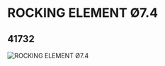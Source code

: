# ROCKING ELEMENT Ø7.4
## 41732
![ROCKING ELEMENT Ø7.4](https://lc-www-live-s.legocdn.com/media/bricks/5/2/4160035.jpg)